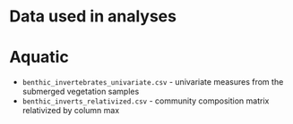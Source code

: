
# Data used in analyses

# Aquatic
- `benthic_invertebrates_univariate.csv` - univariate measures from the submerged vegetation samples
- `benthic_inverts_relativized.csv` - community composition matrix relativized by column max
